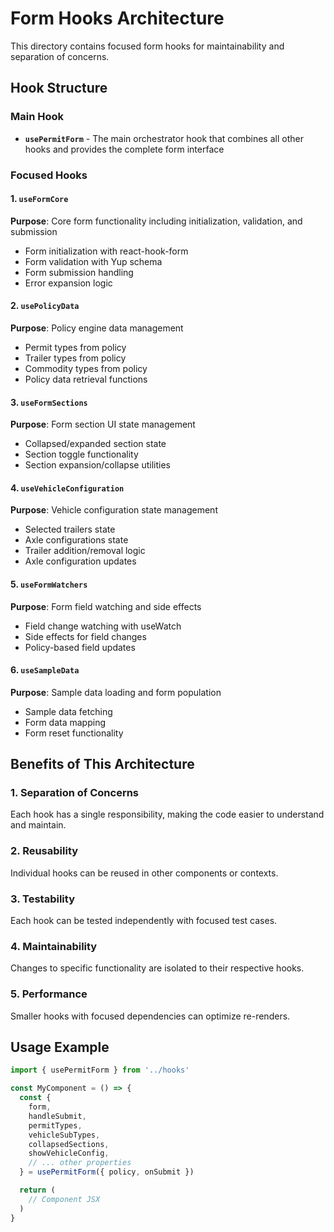 # Form Hooks Architecture

This directory contains focused form hooks for maintainability and separation of concerns.

## Hook Structure

### Main Hook
- **`usePermitForm`** - The main orchestrator hook that combines all other hooks and provides the complete form interface

### Focused Hooks

#### 1. `useFormCore`
**Purpose**: Core form functionality including initialization, validation, and submission
- Form initialization with react-hook-form
- Form validation with Yup schema
- Form submission handling
- Error expansion logic

#### 2. `usePolicyData`
**Purpose**: Policy engine data management
- Permit types from policy
- Trailer types from policy
- Commodity types from policy
- Policy data retrieval functions

#### 3. `useFormSections`
**Purpose**: Form section UI state management
- Collapsed/expanded section state
- Section toggle functionality
- Section expansion/collapse utilities

#### 4. `useVehicleConfiguration`
**Purpose**: Vehicle configuration state management
- Selected trailers state
- Axle configurations state
- Trailer addition/removal logic
- Axle configuration updates

#### 5. `useFormWatchers`
**Purpose**: Form field watching and side effects
- Field change watching with useWatch
- Side effects for field changes
- Policy-based field updates

#### 6. `useSampleData`
**Purpose**: Sample data loading and form population
- Sample data fetching
- Form data mapping
- Form reset functionality

## Benefits of This Architecture

### 1. **Separation of Concerns**
Each hook has a single responsibility, making the code easier to understand and maintain.

### 2. **Reusability**
Individual hooks can be reused in other components or contexts.

### 3. **Testability**
Each hook can be tested independently with focused test cases.

### 4. **Maintainability**
Changes to specific functionality are isolated to their respective hooks.

### 5. **Performance**
Smaller hooks with focused dependencies can optimize re-renders.

## Usage Example

```typescript
import { usePermitForm } from '../hooks'

const MyComponent = () => {
  const {
    form,
    handleSubmit,
    permitTypes,
    vehicleSubTypes,
    collapsedSections,
    showVehicleConfig,
    // ... other properties
  } = usePermitForm({ policy, onSubmit })

  return (
    // Component JSX
  )
}
```
